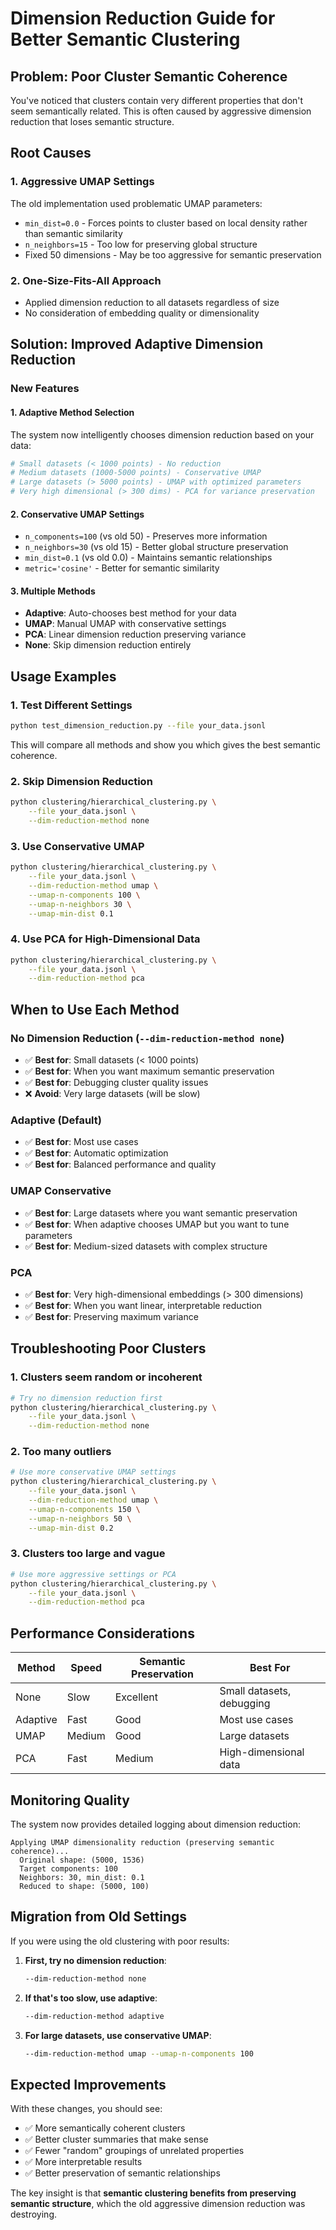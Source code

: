 # Dimension Reduction Guide for Better Semantic Clustering

## Problem: Poor Cluster Semantic Coherence

You've noticed that clusters contain very different properties that don't seem semantically related. This is often caused by aggressive dimension reduction that loses semantic structure.

## Root Causes

### 1. **Aggressive UMAP Settings**
The old implementation used problematic UMAP parameters:
- `min_dist=0.0` - Forces points to cluster based on local density rather than semantic similarity
- `n_neighbors=15` - Too low for preserving global structure
- Fixed 50 dimensions - May be too aggressive for semantic preservation

### 2. **One-Size-Fits-All Approach**
- Applied dimension reduction to all datasets regardless of size
- No consideration of embedding quality or dimensionality

## Solution: Improved Adaptive Dimension Reduction

### New Features

#### 1. **Adaptive Method Selection**
The system now intelligently chooses dimension reduction based on your data:

```python
# Small datasets (< 1000 points) - No reduction
# Medium datasets (1000-5000 points) - Conservative UMAP
# Large datasets (> 5000 points) - UMAP with optimized parameters
# Very high dimensional (> 300 dims) - PCA for variance preservation
```

#### 2. **Conservative UMAP Settings**
- `n_components=100` (vs old 50) - Preserves more information
- `n_neighbors=30` (vs old 15) - Better global structure preservation
- `min_dist=0.1` (vs old 0.0) - Maintains semantic relationships
- `metric='cosine'` - Better for semantic similarity

#### 3. **Multiple Methods**
- **Adaptive**: Auto-chooses best method for your data
- **UMAP**: Manual UMAP with conservative settings
- **PCA**: Linear dimension reduction preserving variance
- **None**: Skip dimension reduction entirely

## Usage Examples

### 1. **Test Different Settings**
```bash
python test_dimension_reduction.py --file your_data.jsonl
```

This will compare all methods and show you which gives the best semantic coherence.

### 2. **Skip Dimension Reduction**
```bash
python clustering/hierarchical_clustering.py \
    --file your_data.jsonl \
    --dim-reduction-method none
```

### 3. **Use Conservative UMAP**
```bash
python clustering/hierarchical_clustering.py \
    --file your_data.jsonl \
    --dim-reduction-method umap \
    --umap-n-components 100 \
    --umap-n-neighbors 30 \
    --umap-min-dist 0.1
```

### 4. **Use PCA for High-Dimensional Data**
```bash
python clustering/hierarchical_clustering.py \
    --file your_data.jsonl \
    --dim-reduction-method pca
```

## When to Use Each Method

### **No Dimension Reduction (`--dim-reduction-method none`)**
- ✅ **Best for**: Small datasets (< 1000 points)
- ✅ **Best for**: When you want maximum semantic preservation
- ✅ **Best for**: Debugging cluster quality issues
- ❌ **Avoid**: Very large datasets (will be slow)

### **Adaptive (Default)**
- ✅ **Best for**: Most use cases
- ✅ **Best for**: Automatic optimization
- ✅ **Best for**: Balanced performance and quality

### **UMAP Conservative**
- ✅ **Best for**: Large datasets where you want semantic preservation
- ✅ **Best for**: When adaptive chooses UMAP but you want to tune parameters
- ✅ **Best for**: Medium-sized datasets with complex structure

### **PCA**
- ✅ **Best for**: Very high-dimensional embeddings (> 300 dimensions)
- ✅ **Best for**: When you want linear, interpretable reduction
- ✅ **Best for**: Preserving maximum variance

## Troubleshooting Poor Clusters

### 1. **Clusters seem random or incoherent**
```bash
# Try no dimension reduction first
python clustering/hierarchical_clustering.py \
    --file your_data.jsonl \
    --dim-reduction-method none
```

### 2. **Too many outliers**
```bash
# Use more conservative UMAP settings
python clustering/hierarchical_clustering.py \
    --file your_data.jsonl \
    --dim-reduction-method umap \
    --umap-n-components 150 \
    --umap-n-neighbors 50 \
    --umap-min-dist 0.2
```

### 3. **Clusters too large and vague**
```bash
# Use more aggressive settings or PCA
python clustering/hierarchical_clustering.py \
    --file your_data.jsonl \
    --dim-reduction-method pca
```

## Performance Considerations

| Method | Speed | Semantic Preservation | Best For |
|--------|-------|----------------------|----------|
| None | Slow | Excellent | Small datasets, debugging |
| Adaptive | Fast | Good | Most use cases |
| UMAP | Medium | Good | Large datasets |
| PCA | Fast | Medium | High-dimensional data |

## Monitoring Quality

The system now provides detailed logging about dimension reduction:

```
Applying UMAP dimensionality reduction (preserving semantic coherence)...
  Original shape: (5000, 1536)
  Target components: 100
  Neighbors: 30, min_dist: 0.1
  Reduced to shape: (5000, 100)
```

## Migration from Old Settings

If you were using the old clustering with poor results:

1. **First, try no dimension reduction**:
   ```bash
   --dim-reduction-method none
   ```

2. **If that's too slow, use adaptive**:
   ```bash
   --dim-reduction-method adaptive
   ```

3. **For large datasets, use conservative UMAP**:
   ```bash
   --dim-reduction-method umap --umap-n-components 100
   ```

## Expected Improvements

With these changes, you should see:
- ✅ More semantically coherent clusters
- ✅ Better cluster summaries that make sense
- ✅ Fewer "random" groupings of unrelated properties
- ✅ More interpretable results
- ✅ Better preservation of semantic relationships

The key insight is that **semantic clustering benefits from preserving semantic structure**, which the old aggressive dimension reduction was destroying. 
